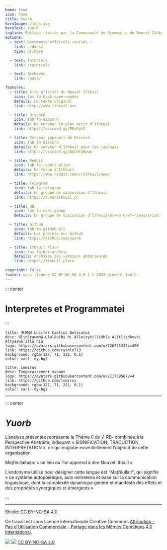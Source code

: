 ```yaml
---
home: true
icon: home
title: Yuorb
heroImage: /logo.svg
heroText: Yuorb
tagline: Édition révisée par la Communauté de Grammaire du Nouvel Ithkuil
actions:
  - text: Documents officiels révisés 💡
    link: ./docs/
    type: primary

  - text: Tutoriels
    link: /tutorial/

  - text: Archives
    link: /past/

features:
  - title: Site officiel du Nouvel Ithkuil
    icon: fas fa-book-open-reader
    details: Le texte original
    link: http://www.ithkuil.net

  - title: Discord
    icon: fab fa-discord
    details: Un serveur le plus actif d’Ithkuil
    link: https://discord.gg/PMzFpYJ

  - title: Serveur japonais de Discord
    icon: fab fa-discord
    details: Un serveur d’Ithkuil pour les japonais
    link: https://discord.gg/8ACHfqNwwb

  - title: Reddit
    icon: fab fa-reddit-alien
    details: Un forum d’Ithkuil
    link: https://www.reddit.com/r/Ithkuil/new/

  - title: Telegram
    icon: fab fa-telegram
    details: Un groupe de discussion d’Ithkuil
    link: https://t.me/ithkuil_cn

  - title: QQ
    icon: fas fa-user-group
    details: Un groupe de discussion d’Ithkuil<br><a href="javascript:(function copyQQGroupCode() { const qqGroupCode = '865538600'; const textarea = document.createElement('textarea'); textarea.value = qqGroupCode; document.body.appendChild(textarea); textarea.select(); document.execCommand('copy'); document.body.removeChild(textarea); alert('Numéro de groupe copié avec succès'); })()">Cliquez pour copier le numéro de groupe QQ</a>

  - title: Github
    icon: fab fa-github-alt
    details: Les projets sur Github
    link: https://github.com/yuorb

  - title: Ithkuil Place
    icon: fas fa-box-archive
    details: Archives des versions antérieures
    link: https://ithkuil.place

copyright: false
footer: sous licence CC BY-NC-SA 4.0 | © 2023-présent Yuorb
---
```


::: center
# Interpretes et Programmatei
:::
<div class="vp-card-container">

```component VPCard
title: 天邪弱 Lucifer Caelius Delicatus
desc: Hliošraumhâ-Ulalëučha hi Allwizyëilliöhla Aḷḷtḷiẓdövvei Altyaswë’illä hiu
logo: https://avatars.githubusercontent.com/u/12672523?s=400
link: https://github.com/ryanlo713
background: rgba(127, 71, 221, 0.1)
color: var(--my-bg)
```

```component VPCard
title: Lomírus
desc: Temporairement vacant
logo: https://avatars.githubusercontent.com/u/21173956?v=4
link: https://github.com/lomirus
background: rgba(127, 71, 221, 0.1)
color: var(--my-bg)
```

</div>

------

::: center

# *Yuorb*

L’analyse présentée représente le Thème 0 de √-RB- combinée à la Perspective Abstraite, indiquant « SIGNIFICATION, TRADUCTION, INTERPRÉTATION », ce qui englobe essentiellement l’objectif de cette organisation.

Maţřëullaitaẓa: « un lieu où l’on apprend à dire Nouvel Ithkuil »

L’endonyme utilisé pour désigner cette langue est <q>Maţřëullait</q>, qui signifie « ce système autopoïétique, auto-entretenu et basé sur la communication linguistique, dont la complexité dynamique génère et manifeste des effets et des propriétés synergiques et émergents »

:::

------

Shield: [CC BY-NC-SA 4.0][cc-by-nc-sa]

Ce travail est sous licence internationale Creative Commons [Attribution - Pas d’Utilisation Commerciale - Partage dans les Mêmes Conditions 4.0 International][cc-by-nc-sa].

![][cc-by-nc-sa-image] ![][cc-by-nc-sa-shield] [CC BY-NC-SA 4.0][cc-by-nc-sa]

[cc-by-nc-sa]: http://creativecommons.org/licenses/by-nc-sa/4.0/
[cc-by-nc-sa-image]: https://licensebuttons.net/l/by-nc-sa/4.0/88x31.png
[cc-by-nc-sa-shield]: https://img.shields.io/badge/License-CC%20BY--NC--SA%204.0-lightgrey.svg
